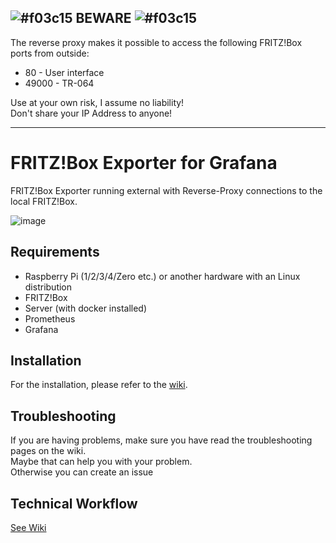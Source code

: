 ## ![#f03c15](https://placehold.co/15x15/f03c15/f03c15.png) BEWARE ![#f03c15](https://placehold.co/15x15/f03c15/f03c15.png)
The reverse proxy makes it possible to access the following FRITZ!Box ports from outside:  
- 80 - User interface  
- 49000 - TR-064
  
Use at your own risk, I assume no liability!  
Don't share your IP Address to anyone!  

---
  
# FRITZ!Box Exporter for Grafana
FRITZ!Box Exporter running external with Reverse-Proxy connections to the local FRITZ!Box.

![image](https://user-images.githubusercontent.com/13904220/221359439-154582b4-ef50-4609-8def-5d4ce8e98c6e.png)


## Requirements
- Raspberry Pi (1/2/3/4/Zero etc.) or another hardware with an Linux distribution
- FRITZ!Box
- Server (with docker installed)
- Prometheus
- Grafana

## Installation  
For the installation, please refer to the [wiki](https://github.com/KleinDevDE/fritzbox_exporter_remote/wiki).


## Troubleshooting  
If you are having problems, make sure you have read the troubleshooting pages on the wiki.  
Maybe that can help you with your problem.  
Otherwise you can create an issue


## Technical Workflow
[See Wiki](https://github.com/KleinDevDE/fritzbox_exporter_remote/wiki/Technical-Workflow)
